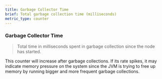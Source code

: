 ```yaml
---
title: Garbage Collector Time
brief: Total garbage collection time (milliseconds)
metric_type: counter
---
```

### Garbage Collector Time

> Total time in milliseconds spent in garbage collection since the node has started.

This counter will increase after garbage collections. If its rate spikes, it may indicate memory pressure on the system since the JVM is trying to free up memory by running bigger and more frequent garbage collections.
